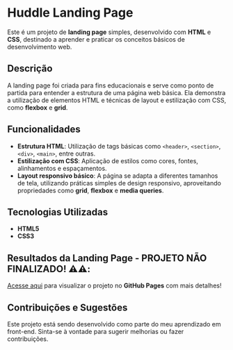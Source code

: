 # Huddle Landing Page

Este é um projeto de **landing page** simples, desenvolvido com **HTML** e **CSS**, destinado a aprender e praticar os conceitos básicos de desenvolvimento web.

## Descrição

A landing page foi criada para fins educacionais e serve como ponto de partida para entender a estrutura de uma página web básica. Ela demonstra a utilização de elementos HTML e técnicas de layout e estilização com CSS, como **flexbox** e **grid**.

## Funcionalidades

- **Estrutura HTML**: Utilização de tags básicas como `<header>`, `<section>`, `<div>`, `<main>`, entre outras.
- **Estilização com CSS**: Aplicação de estilos como cores, fontes, alinhamentos e espaçamentos.
- **Layout responsivo básico**: A página se adapta a diferentes tamanhos de tela, utilizando práticas simples de design responsivo, aproveitando propriedades como **grid**, **flexbox** e **media queries**.

## Tecnologias Utilizadas

- **HTML5**
- **CSS3**

## Resultados da Landing Page - PROJETO NÃO FINALIZADO! ⚠️⚠️:

<p><a href="https://inocenciooo.github.io/recipe-page-main/" target="_blanck">Acesse aqui</a> para visualizar o projeto no <strong>GitHub Pages</strong> com mais detalhes!</p>

## Contribuições e Sugestões

Este projeto está sendo desenvolvido como parte do meu aprendizado em front-end. Sinta-se à vontade para sugerir melhorias ou fazer contribuições.
